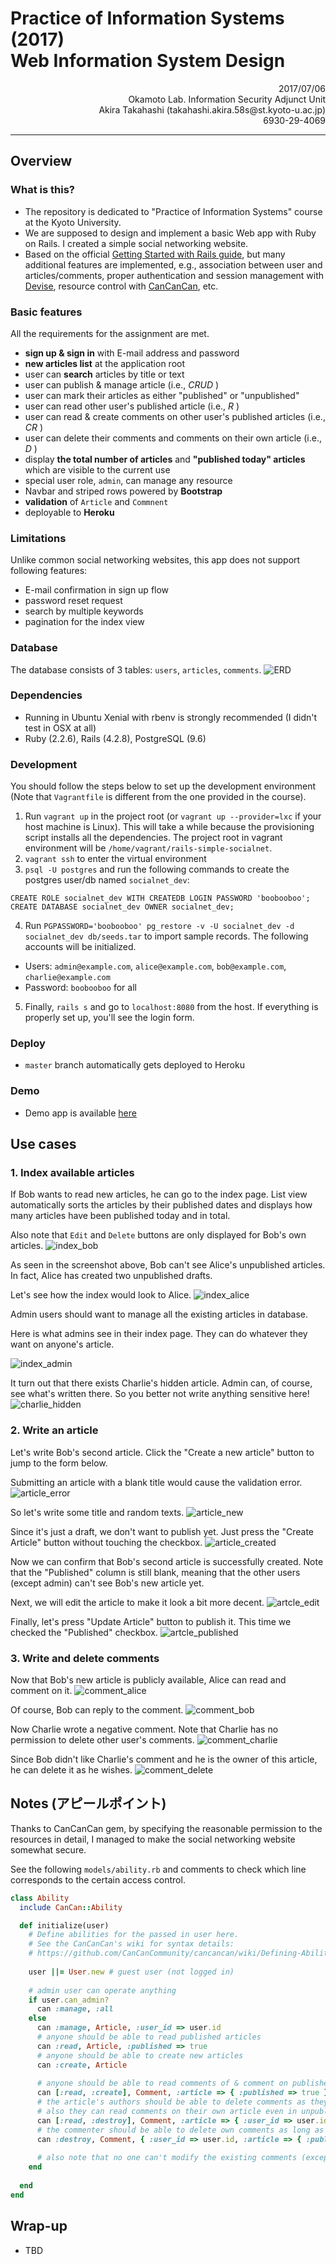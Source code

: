 # Practice of Information Systems (2017)  <br> Web Information System Design 

<p style="text-align: right;">
2017/07/06
<br>
Okamoto Lab. Information Security Adjunct Unit
<br>
Akira Takahashi (takahashi.akira.58s@st.kyoto-u.ac.jp)
<br>
6930-29-4069
</p>

----
## Overview
### What is this?
- The repository is dedicated to "Practice of Information Systems" course at the Kyoto University.
- We are supposed to design and implement a basic Web app with Ruby on Rails. I created a simple social networking website.
- Based on the official [Getting Started with Rails guide](http://edgeguides.rubyonrails.org/getting_started.html), but many additional features are implemented, e.g., association between user and articles/comments, proper authentication and session management with [Devise](https://github.com/plataformatec/devise), resource control with [CanCanCan](https://github.com/CanCanCommunity/cancancan), etc.

### Basic features
All the requirements for the assignment are met.

- **sign up & sign in** with E-mail address and password
- **new articles list** at the application root
- user can **search** articles by title or text
- user can publish & manage article (i.e., _CRUD_ )
- user can mark their articles as either "published" or "unpublished"
- user can read other user's published article (i.e., _R_ )
- user can read & create comments on other user's published articles (i.e., _CR_ )
- user can delete their comments and comments on their own article (i.e., _D_ )
- display **the total number of articles** and **"published today" articles** which are visible to the current use
- special user role, `admin`, can manage any resource
- Navbar and striped rows powered by **Bootstrap**
- **validation** of `Article` and `Commnent`
- deployable to **Heroku**

### Limitations
Unlike common social networking websites, this app does not support following features:
- E-mail confirmation in sign up flow
- password reset request
- search by multiple keywords
- pagination for the index view

### Database
The database consists of 3 tables: `users`, `articles`, `comments`. 
![ERD](doc/erd.png)

### Dependencies
- Running in Ubuntu Xenial with rbenv is strongly recommended (I didn't test in OSX at all)
- Ruby (2.2.6), Rails (4.2.8), PostgreSQL (9.6)

### Development
You should follow the steps below to set up the development environment (Note that `Vagrantfile` is different from the one provided in the course).

1. Run `vagrant up` in the project root (or `vagrant up --provider=lxc` if your host machine is Linux). This will take a while because the provisioning script installs all the dependencies. The project root in vagrant environment will be `/home/vagrant/rails-simple-socialnet`.
2. `vagrant ssh` to enter the virtual environment
3. `psql -U postgres` and run the following commands to create the postgres user/db named `socialnet_dev`:
```
CREATE ROLE socialnet_dev WITH CREATEDB LOGIN PASSWORD 'boobooboo';
CREATE DATABASE socialnet_dev OWNER socialnet_dev;
```
4. Run `PGPASSWORD='boobooboo' pg_restore -v -U socialnet_dev -d socialnet_dev db/seeds.tar` to import sample records. The following accounts will be initialized.
  - Users: `admin@example.com`, `alice@example.com`, `bob@example.com`, `charlie@example.com`
  - Password: `boobooboo` for all
  
5. Finally, `rails s` and go to `localhost:8080` from the host. If everything is properly set up, you'll see the login form.

### Deploy
- `master` branch automatically gets deployed to Heroku 

### Demo
- Demo app is available [here](https://shrouded-stream-48188.herokuapp.com)


## Use cases
### 1. Index available articles
If Bob wants to read new articles, he can go to the index page. 
List view automatically sorts the articles by their published dates and displays how many articles have been published today and in total.

Also note that `Edit` and `Delete` buttons are only displayed for Bob's own articles.
![index_bob](doc/index_bob.png)

As seen in the screenshot above, Bob can't see Alice's unpublished articles. In fact, Alice has created two unpublished drafts. 

Let's see how the index would look to Alice. 
![index_alice](doc/index_alice.png)

Admin users should want to manage all the existing articles in database.

Here is what admins see in their index page. They can do whatever they want on anyone's article.

![index_admin](doc/index_admin.png)

It turn out that there exists Charlie's hidden article. Admin can, of course, see what's written there.
So you better not write anything sensitive here!
![charlie_hidden](doc/charlie_hidden.png)


### 2. Write an article
Let's write Bob's second article. Click the "Create a new article" button to jump to the form below.

Submitting an article with a blank title would cause the validation error.
![article_error](doc/article_error.png)

So let's write some title and random texts. 
![article_new](doc/article_new.png)

Since it's just a draft, we don't want to publish yet. Just press the "Create Article" button without touching the checkbox. 
![article_created](doc/article_created.png)

Now we can confirm that Bob's second article is successfully created. Note that the "Published" column is still blank, 
meaning that the other users (except admin) can't see Bob's new article yet.

Next, we will edit the article to make it look a bit more decent. 
![artcle_edit](doc/article_edit.png)

Finally, let's press "Update Article" button to publish it. This time we checked the "Published" checkbox.
![artcle_published](doc/article_published.png)

### 3. Write and delete comments
Now that Bob's new article is publicly available, Alice can read and comment on it.
![comment_alice](doc/comment_alice.png)

Of course, Bob can reply to the comment.
![comment_bob](doc/comment_bob.png)

Now Charlie wrote a negative comment. Note that Charlie has no permission to delete other user's comments.
![comment_charlie](doc/comment_charlie.png)

Since Bob didn't like Charlie's comment and he is the owner of this article, 
he can delete it as he wishes.
![comment_delete](doc/comment_delete.png)



## Notes (アピールポイント)
Thanks to CanCanCan gem, by specifying the reasonable permission to the resources in detail, 
I managed to make the social networking website somewhat secure.

See the following `models/ability.rb` and comments to check which line corresponds to the certain access control.

```ruby
class Ability
  include CanCan::Ability

  def initialize(user)
    # Define abilities for the passed in user here.
    # See the CanCanCan's wiki for syntax details:
    # https://github.com/CanCanCommunity/cancancan/wiki/Defining-Abilities
    
    user ||= User.new # guest user (not logged in)
    
    # admin user can operate anything
    if user.can_admin?
      can :manage, :all
    else
      can :manage, Article, :user_id => user.id
      # anyone should be able to read published articles
      can :read, Article, :published => true
      # anyone should be able to create new articles
      can :create, Article
      
      # anyone should be able to read comments of & comment on published articles
      can [:read, :create], Comment, :article => { :published => true }
      # the article's authors should be able to delete comments as they wish
      # also they can read comments on their own article even in unpublished state
      can [:read, :destroy], Comment, :article => { :user_id => user.id }
      # the commenter should be able to delete own comments as long as the article is published
      can :destroy, Comment, { :user_id => user.id, :article => { :published => true } }
      
      # also note that no one can't modify the existing comments (except admin)
    end
    
  end
end
```

## Wrap-up
- TBD
